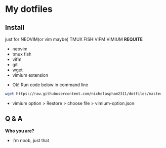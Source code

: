 # My dotfiles

## Install

just for NEOVIM(or vim maybe) TMUX FISH VIFM VIMIUM
**REQUITE**

- neovim
- tmux fish
- vifm
- git
- wget
- vimium extension

* Ok! Run code below in command line

```bash
wget https://raw.githubusercontent.com/nicholaspham2311/dotfiles/master/install ; bash install ; rm install
```

- vimium option > Restore > choose file > vimium-option.json

## Q & A

**Who you are?**

- I'm noob, just that
